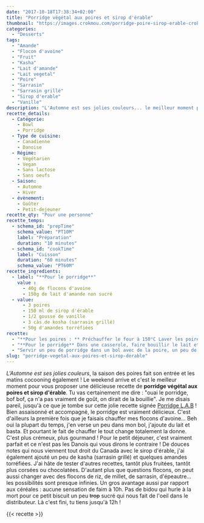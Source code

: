 ```yaml
---
date: "2017-10-18T17:38:34+02:00"
title: "Porridge végétal aux poires et sirop d'érable"
thumbnail: "https://images.crokmou.com/porridge-poire-sirop-erable-crokmou-blog-belge-cuisine-voyage-01.jpg"
categories:
  - "Desserts"
tags:
  - "Amande"
  - "Flocon d'avoine"
  - "Fruit"
  - "Kasha"
  - "Lait d'amande"
  - "Lait vegetal"
  - "Poire"
  - "Sarrasin"
  - "Sarrasin grillé"
  - "Sirop d'erable"
  - "Vanille"
description: "L'Automne est ses jolies couleurs... le meilleur moment pour vous proposer une délicieuse recette de porridge végétal aux poires et sirop d'érable."
recette_details:
  - Catégorie:
    - Bowl
    - Porridge
  - Type de cuisine:
    - Canadienne
    - Danoise
  - Régime:
    - Végétarien
    - Vegan
    - Sans lactose
    - Sans oeufs
  - Saison:
    - Automne
    - Hiver
  - évènement:
    - Goûter
    - Petit-dejeuner
recette_qty: "Pour une personne"
recette_temps:
  - schema_id: "prepTime"
    schema_value: "PT10M"
    label: "Préparation"
    duration: "10 minutes"
  - schema_id: "cookTime"
    label: "Cuisson"
    duration: "60 minutes"
    schema_value: "PT60M"
recette_ingredients:
  - label: "**Pour le porridge**"
    value :
      - 40g de flocons d'avoine
      - 150g de lait d'amande non sucré
  - value:
      - 3 poires
      - 150 ml de sirop d'érable
      - 1/2 gousse de vanille
      - 3 càs de kosha (sarrasin grillé)
      - 50g d'amandes torréfiées
recette:
  - "**Pour les poires : ** Préchauffer le four à 150°C Laver les poires et les couper en deux. Dans un bol, mélanger le sirop d'érable avec les grains de la gousse de vanille Verser cette préparation dans un plat allant au four. Placer les poires, faces internes, sur le sirop d'érable Mettre à cuire au four environ 1h jusqu'à ce que les poires soient tendres et bien imbibées de sirop."
  - "**Pour le porridge** Dans une casserole, faire bouillir le lait et les flocons d'avoine. Une fois à ébullition, réduire le feu au minimum et laisser cuire tout en mélangeant jusqu'à avoir une bonne consistance assez crémeuse."
  - "Servir un peu de porridge dans un bol avec de la poire, un peu de sirop et quelques graines de sarrasins ainsi que des éclats d'amandes."
slug: "porridge-vegetal-aux-poires-et-sirop-derable"
---
```


_L'Automne est ses jolies couleurs_, la saison des poires fait son entrée et les matins cocooning également ! Le weekend arrive et c'est le meilleur moment pour vous proposer une délicieuse recette de **porridge végétal aux poires et sirop d'érable**. Tu vas certainement me dire : "ouai le porridge, bof bof, ça n'a pas vraiment de goût, on dirait de la bouillie". Je me disais pareil, jusqu'à ce que je tombe sur cette jolie recette signée [Porridge L.A.B](https://porridgelab.com/) ! Bien assaisonné et accompagné, le porridge est vraiment délicieux. C'est d'ailleurs la première fois que je faisais chauffer mes flocons d'avoine... Beh oui la plupart du temps, j'en verse un peu dans mon bol, j'ajoute du lait et basta. Et pourtant le fait de chauffer le tout change totalement la donne. C'est plus crémeux, plus gourmand ! Pour le petit déjeuner, c'est vraiment parfait et ce n'est pas les Danois qui vous dirons le contraire ! De douces notes qui nous viennent tout droit du Canada avec le sirop d'érable, j'ai également ajouté un peu de kasha (sarrasin grillé) et quelques amandes torréfiées. J'ai hâte de tester d'autres recettes, tantôt plus fruitées, tantôt plus corsées ou chocolatées. D'autant plus que questions flocons, on peut aussi changer avec des flocons de riz, de millet, de sarrasin, d'épeautre... les possibilités sont presque infinies. Un gros avantage aussi par rapport aux céréales : aucune sensation de faim à 10h. Pas de bidou qui hurle à la mort pour ce petit biscuit un peu <del>trop</del> sucré qui nous fait de l'oeil dans le distributeur. Là c'est fini, tu tiens jusqu'à 12h !

{{< recette >}}
